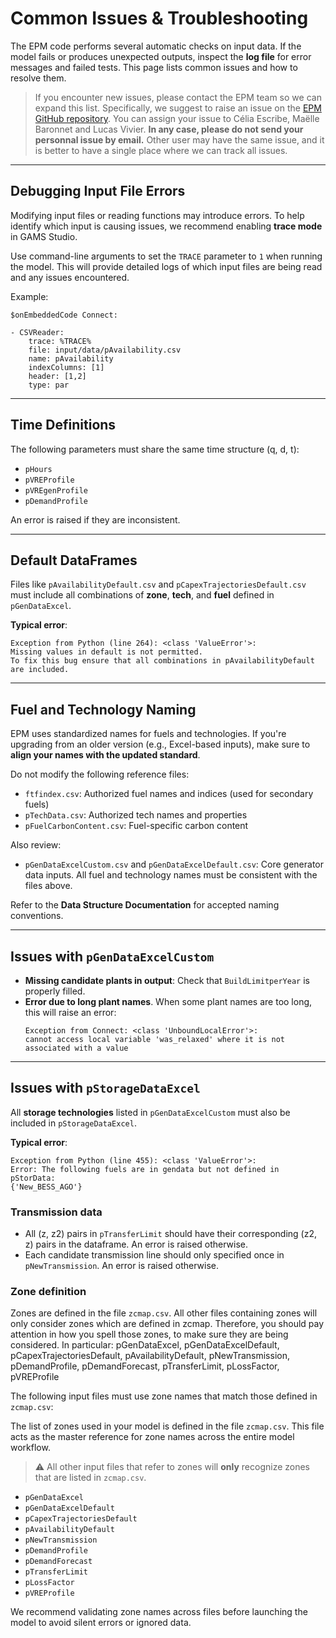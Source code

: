 # Common Issues & Troubleshooting

The EPM code performs several automatic checks on input data. If the model fails or produces unexpected outputs, inspect the **log file** for error messages and failed tests. This page lists common issues and how to resolve them.

> If you encounter new issues, please contact the EPM team so we can expand this list. Specifically, we suggest to raise an issue on the [EPM GitHub repository](https://github.com/ESMAP-World-Bank-Group/EPM/issues). You can assign your issue to Célia Escribe, Maëlle Baronnet and Lucas Vivier. **In any case, please do not send your personnal issue by email.** Other user may have the same issue, and it is better to have a single place where we can track all issues.

---

## Debugging Input File Errors

Modifying input files or reading functions may introduce errors. To help identify which input is causing issues, we recommend enabling **trace mode** in GAMS Studio.

Use command-line arguments to set the `TRACE` parameter to `1` when running the model. This will provide detailed logs of which input files are being read and any issues encountered.

Example:
```gams
$onEmbeddedCode Connect:

- CSVReader:
    trace: %TRACE%
    file: input/data/pAvailability.csv
    name: pAvailability
    indexColumns: [1]
    header: [1,2]
    type: par
```

---

## Time Definitions

The following parameters must share the same time structure (q, d, t):
- `pHours`
- `pVREProfile`
- `pVREgenProfile`
- `pDemandProfile`

An error is raised if they are inconsistent.

---

## Default DataFrames

Files like `pAvailabilityDefault.csv` and `pCapexTrajectoriesDefault.csv` must include all combinations of **zone**, **tech**, and **fuel** defined in `pGenDataExcel`.

**Typical error**:
```
Exception from Python (line 264): <class 'ValueError'>:
Missing values in default is not permitted.
To fix this bug ensure that all combinations in pAvailabilityDefault are included.
```

---

## Fuel and Technology Naming

EPM uses standardized names for fuels and technologies. If you're upgrading from an older version (e.g., Excel-based inputs), make sure to **align your names with the updated standard**.

Do not modify the following reference files:

- `ftfindex.csv`: Authorized fuel names and indices (used for secondary fuels)
- `pTechData.csv`: Authorized tech names and properties
- `pFuelCarbonContent.csv`: Fuel-specific carbon content

Also review:

- `pGenDataExcelCustom.csv` and `pGenDataExcelDefault.csv`: Core generator data inputs. All fuel and technology names must be consistent with the files above.

Refer to the **Data Structure Documentation** for accepted naming conventions.

---

## Issues with `pGenDataExcelCustom`

- **Missing candidate plants in output**: Check that `BuildLimitperYear` is properly filled.
- **Error due to long plant names**. When some plant names are too long, this will raise an error:
  ```
  Exception from Connect: <class 'UnboundLocalError'>:
  cannot access local variable 'was_relaxed' where it is not associated with a value
  ```

---

## Issues with `pStorageDataExcel`

All **storage technologies** listed in `pGenDataExcelCustom` must also be included in `pStorageDataExcel`.

**Typical error**:
```
Exception from Python (line 455): <class 'ValueError'>:
Error: The following fuels are in gendata but not defined in pStorData:
{'New_BESS_AGO'}
```

### Transmission data
- All (z, z2) pairs in `pTransferLimit` should have their corresponding (z2, z) pairs in the dataframe. An error is raised otherwise.
- Each candidate transmission line should only specified once in `pNewTransmission`. An error is raised otherwise.

### Zone definition

Zones are defined in the file `zcmap.csv`. All other files containing zones will only consider zones which are defined in zcmap. Therefore, you should pay attention in how you spell those zones, to make sure they are being considered. In particular:
pGenDataExcel, pGenDataExcelDefault, pCapexTrajectoriesDefault, pAvailabilityDefault, pNewTransmission, pDemandProfile, pDemandForecast, pTransferLimit, pLossFactor, pVREProfile

The following input files must use zone names that match those defined in `zcmap.csv`:

The list of zones used in your model is defined in the file `zcmap.csv`. This file acts as the master reference for zone names across the entire model workflow. 
> ⚠️ All other input files that refer to zones will **only** recognize zones that are listed in `zcmap.csv`.
 
- `pGenDataExcel`
- `pGenDataExcelDefault`
- `pCapexTrajectoriesDefault`
- `pAvailabilityDefault`
- `pNewTransmission`
- `pDemandProfile`
- `pDemandForecast`
- `pTransferLimit`
- `pLossFactor`
- `pVREProfile`

We recommend validating zone names across files before launching the model to avoid silent errors or ignored data.
